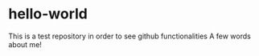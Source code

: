 # hello-world
This is a test repository in order to see github functionalities
A few words about me!
